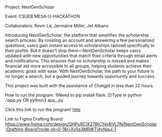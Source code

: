 Project: NextGenScholar

Event: CSUEB MESA-U-HACKATHON

Collaborators: Kevin Le, Jermaine Miller, Jet Albano

Introducing NextGenScholar, the platform that simplifies the scholarship search process. 
By creating an account and answering a few personalized questions, users gain instant access to scholarships tailored specifically to their profile. 
But it doesn’t stop there—NextGenScholar keeps users updated with new opportunities that match their criteria through email alerts and notifications. 
This ensures that no scholarship is missed and makes financial aid more accessible to all groups, helping students achieve their academic goals with ease.
With NextGenScholar, the path to your future is no longer a search, but a guided journey towards opportunity and success.

This project was built with the assistance of Chatgpt in less than 22 hours. 

How to run the program:
1)Need to pip install flask. 
2)Type in python .\app.py   OR python3 app_.py

Click this link to run the program! [http](http://127.0.0.1:5000)

Link to Figma Drafting Board: https://www.figma.com/design/QHPuRCjXZ7BjCYej4lVL7N/NextGenScholar-Drafting-Board?node-id=0-1&t=Xv5s3MRWTI4yNquj-1
